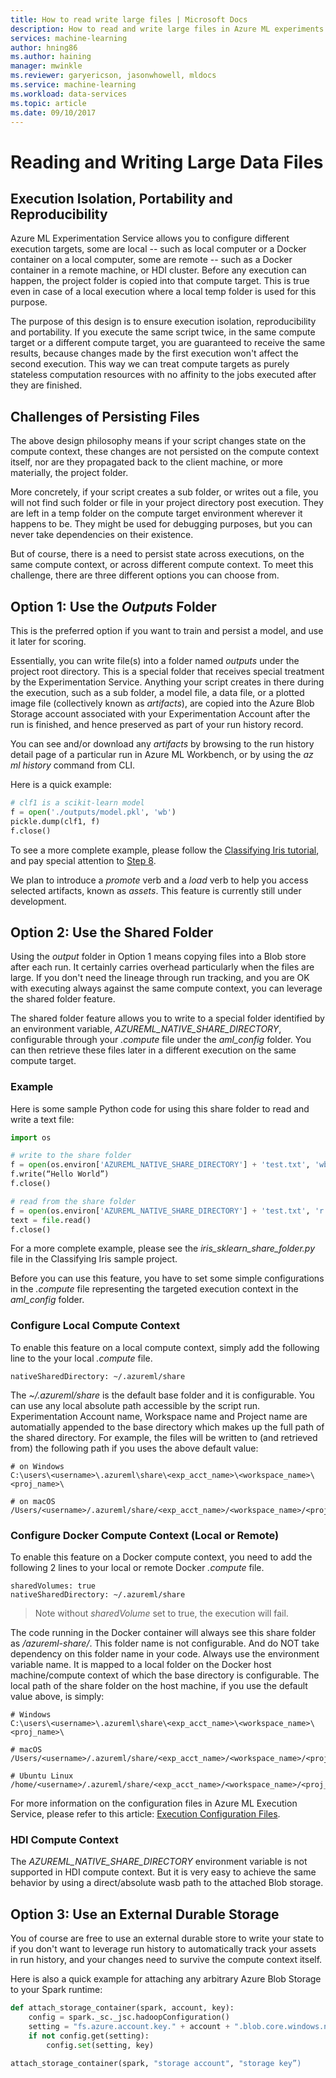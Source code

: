 ```yaml
---
title: How to read write large files | Microsoft Docs
description: How to read and write large files in Azure ML experiments.
services: machine-learning
author: hning86
ms.author: haining
manager: mwinkle
ms.reviewer: garyericson, jasonwhowell, mldocs
ms.service: machine-learning
ms.workload: data-services
ms.topic: article
ms.date: 09/10/2017
---
```

# Reading and Writing Large Data Files

## Execution Isolation, Portability and Reproducibility
Azure ML Experimentation Service allows you to configure different execution targets, some are local -- such as local computer or a Docker container on a local computer, some are remote -- such as a Docker container in a remote machine, or HDI cluster. Before any execution can happen, the project folder is copied into that compute target. This is true even in case of a local execution where a local temp folder is used for this purpose. 

The purpose of this design is to ensure execution isolation, reproducibility and portability. If you execute the same script twice, in the same compute target or a different compute target, you are guaranteed to receive the same results, because changes made by the first execution won't affect the second execution. This way we can treat compute targets as purely stateless computation resources with no affinity to the jobs executed after they are finished.

## Challenges of Persisting Files
The above design philosophy means if your script changes state on the compute context, these changes are not persisted on the compute context itself, nor are they propagated back to the client machine, or more materially, the project folder. 

More concretely, if your script creates a sub folder, or writes out a file, you will not find such folder or file in your project directory post execution. They are left in a temp folder on the compute target environment wherever it happens to be. They might be used for debugging purposes, but you can never take dependencies on their existence.

But of course, there is a need to persist state across executions, on the same compute context, or across different compute context. To meet this challenge, there are three different options you can choose from.

## Option 1: Use the _Outputs_ Folder
This is the preferred option if you want to train and persist a model, and use it later for scoring.

Essentially, you can write file(s) into a folder named _outputs_ under the project root directory. This is a special folder that receives special treatment by the Experimentation Service. Anything your script creates in there during the execution, such as a sub folder, a model file, a data file, or a plotted image file (collectively known as _artifacts_), are copied into the Azure Blob Storage account associated with your Experimentation Account after the run is finished, and hence preserved as part of your run history record.

You can see and/or download any _artifacts_ by browsing to the run history detail page of a particular run in Azure ML Workbench, or by using the _az ml history_ command from CLI.

Here is a quick example:
```python
# clf1 is a scikit-learn model
f = open('./outputs/model.pkl', 'wb')
pickle.dump(clf1, f)
f.close()
```

To see a more complete example, please follow the [Classifying Iris tutorial](quick-start-iris.md), and pay special attention to [Step 8](#step-8-obtain-the-pickled-model). 

We plan to introduce a _promote_ verb and a _load_ verb to help you access selected artifacts, known as _assets_. This feature is currently still under development.

## Option 2: Use the Shared Folder
Using the _output_ folder in Option 1 means copying files into a Blob store after each run. It certainly carries overhead particularly when the files are large. If you don't need the lineage through run tracking, and you are OK with executing always against the same compute context, you can leverage the shared folder feature.

The shared folder feature allows you to write to a special folder identified by an environment variable, _AZUREML_NATIVE_SHARE_DIRECTORY_, configurable through your _.compute_ file under the _aml_config_ folder. You can then retrieve these files later in a different execution on the same compute target.

### Example
Here is some sample Python code for using this share folder to read and write a text file:
```python
import os

# write to the share folder
f = open(os.environ['AZUREML_NATIVE_SHARE_DIRECTORY'] + 'test.txt', 'wb')
f.write(“Hello World”)  
f.close() 

# read from the share folder
f = open(os.environ['AZUREML_NATIVE_SHARE_DIRECTORY'] + 'test.txt', 'r')
text = file.read()
f.close()
```

For a more complete example, please see the _iris_sklearn_share_folder.py_ file in the Classifying Iris sample project.

Before you can use this feature, you have to set some simple configurations in the _.compute_ file representing the targeted execution context in the _aml_config_ folder.

### Configure Local Compute Context
To enable this feature on a local compute context, simply add the following line to the your local _.compute_ file.
```
nativeSharedDirectory: ~/.azureml/share
```
The _~/.azureml/share_ is the default base folder and it is configurable. You can use any local absolute path accessible by the script run. Experimentation Account name, Workspace name and Project name are automatially appended to the base directory which makes up the full path of the shared directory. For example, the files will be written to (and retrieved from) the following path if you uses the above default value:

```
# on Windows
C:\users\<username>\.azureml\share\<exp_acct_name>\<workspace_name>\<proj_name>\

# on macOS
/Users/<username>/.azureml/share/<exp_acct_name>/<workspace_name>/<proj_name>/
```

### Configure Docker Compute Context (Local or Remote)
To enable this feature on a Docker compute context, you need to add the following 2 lines to your local or remote Docker _.compute_ file.
```
sharedVolumes: true
nativeSharedDirectory: ~/.azureml/share
```
>Note without _sharedVolume_ set to true, the execution will fail. 

The code running in the Docker container will always see this share folder as _/azureml-share/_. This folder name is not configurable. And do NOT take dependency on this folder name in your code. Always use the environment variable name. It is mapped to a local folder on the Docker host machine/compute context of which the base directory is configurable. The local path of the share folder on the host machine, if you use the default value above, is simply:
```
# Windows
C:\users\<username>\.azureml\share\<exp_acct_name>\<workspace_name>\<proj_name>\

# macOS
/Users/<username>/.azureml/share/<exp_acct_name>/<workspace_name>/<proj_name>/

# Ubuntu Linux
/home/<username>/.azureml/share/<exp_acct_name>/<workspace_name>/<proj_name>/
```

For more information on the configuration files in Azure ML Execution Service, please refer to this article: [Execution Configuration Files](experiment-execution-configuration-reference.md).
### HDI Compute Context
The _AZUREML_NATIVE_SHARE_DIRECTORY_ environment variable is not supported in HDI compute context. But it is very easy to achieve the same behavior by using a direct/absolute wasb path to the attached Blob storage.

## Option 3: Use an External Durable Storage

You of course are free to use an external durable store to write your state to if you don't want to leverage run history to automatically track your assets in run history, and your changes need to survive the compute context itself. 
<!-- Commenting out this link because it's currently broken (Gary)
One such example is to [use Azure blob storage from your Python/PySpark code](UsingBlobForStorage.md).
-->

Here is also a quick example for attaching any arbitrary Azure Blob Storage to your Spark runtime:
```python
def attach_storage_container(spark, account, key):
    config = spark._sc._jsc.hadoopConfiguration()
    setting = "fs.azure.account.key." + account + ".blob.core.windows.net"
    if not config.get(setting):
        config.set(setting, key)
 
attach_storage_container(spark, "storage account", "storage key”)
```